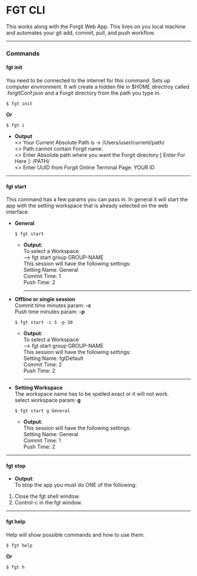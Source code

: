 # FGT CLI
This works along with the Forgit Web App. This lives on you local machine and automates your git add, commit, pull, and push workflow.
***

### Commands

#### fgt init
You need to be connected to the internet for this command. Sets up computer environment. It will create a hidden file in $HOME directroy called .forgitConf.json and a Forgit directory from the path you type in.

```
$ fgt init
```
**Or**
```
$ fgt i
```  
* **Output**  
    <> Your Current Absolute Path is -> /Users/user/current/path/  
    <>  Path cannot contain Forgit name.  
    <> Enter Absolute path where you want the Forgit directory [ Enter For Here ]: /PATH/  
    <> Enter UUID from Forgit Online Terminal Page: YOUR ID

___

#### fgt start
This command has a few params you can pass in. In general it will start the app with the setting workspace that is already selected on the web interface.  
   * **General**  

        ```
        $ fgt start
        ```  

        * **Output**:  
            To select a Workspace  
            -->  fgt start group GROUP-NAME  
            This session will have the following settings:  
            Setting Name:  General  
            Commit Time:  1  
            Push Time:  2  

            ___

  *  **Offline or single session**  
    Commit time minutes param: **-c**  
    Push time minutes param: **-p**

        ```
        $ fgt start -c 5 -p 30
        ```

        * **Output**:  
            To select a Workspace  
            -->  fgt start group GROUP-NAME  
            This session will have the following settings:  
            Setting Name:  fgtDefault  
            Commit Time:  2  
            Push Time:  2

            ___
            
  * **Setting Workspace**  
    The workspace name has to be spelled exact or it will not work.  
    select workspace param: **g**  

    ```
    $ fgt start g General
    ```

    * **Output**:  
        This session will have the following settings:  
        Setting Name:  General  
        Commit Time:  1  
        Push Time:  2

___

#### fgt stop  

 * **Output**:   
 To stop the app you must do ONE of the following:  
 1. Close the fgt shell window.  
 2. Control-c in the fgt window.

___

#### fgt help
Help will show possible commands and how to use them.  

```
$ fgt help
```

**Or**

```
$ fgt h
```
